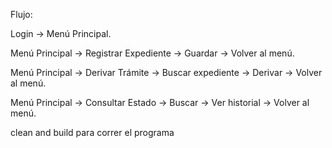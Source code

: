 Flujo:

Login → Menú Principal.

Menú Principal → Registrar Expediente → Guardar → Volver al menú.

Menú Principal → Derivar Trámite → Buscar expediente → Derivar → Volver al menú.

Menú Principal → Consultar Estado → Buscar → Ver historial → Volver al menú.


clean and build para correr el programa
